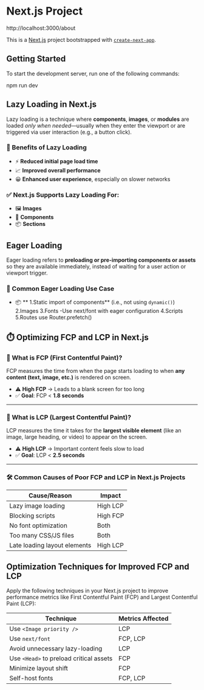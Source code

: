 # Next.js Project

http://localhost:3000/about

This is a [Next.js](https://nextjs.org) project bootstrapped with [`create-next-app`](https://nextjs.org/docs/app/api-reference/cli/create-next-app).

## Getting Started

To start the development server, run one of the following commands:

npm run dev

## Lazy Loading in Next.js

Lazy loading is a technique where **components**, **images**, or **modules** are loaded *only when needed*—usually when they enter the viewport or are triggered via user interaction (e.g., a button click).

### 🚀 Benefits of Lazy Loading

- ⚡ **Reduced initial page load time**
- 📈 **Improved overall performance**
- 😀 **Enhanced user experience**, especially on slower networks

### ✅ Next.js Supports Lazy Loading For:

- 🖼️ **Images**
- 🧩 **Components**
- 📦 **Sections**

## Eager Loading

Eager loading refers to **preloading or pre-importing components or assets** so they are available immediately, instead of waiting for a user action or viewport trigger.

### 📌 Common Eager Loading Use Case

- 📦 ** 1.Static import of components** (i.e., not using `dynamic()`)
2.Images
3.Fonts -Use next/font with eager configuration
4.Scripts
5.Routes use Router.prefetch()


## ⏱️ Optimizing FCP and LCP in Next.js

### 📍 What is FCP (First Contentful Paint)?

FCP measures the time from when the page starts loading to when **any content (text, image, etc.)** is rendered on screen.

- ⚠️ **High FCP** → Leads to a blank screen for too long
- ✅ **Goal**: FCP < **1.8 seconds**

---

### 📍 What is LCP (Largest Contentful Paint)?

LCP measures the time it takes for the **largest visible element** (like an image, large heading, or video) to appear on the screen.

- ⚠️ **High LCP** → Important content feels slow to load
- ✅ **Goal**: LCP < **2.5 seconds**

---

### 🛠️ Common Causes of Poor FCP and LCP in Next.js Projects

| Cause/Reason                 | Impact   |
| ---------------------------- | -------- |
| Lazy image loading           | High LCP |
| Blocking scripts             | High FCP |
| No font optimization         | Both     |
| Too many CSS/JS files        | Both     |
| Late loading layout elements | High LCP |

## Optimization Techniques for Improved FCP and LCP

Apply the following techniques in your Next.js project to improve performance metrics like First Contentful Paint (FCP) and Largest Contentful Paint (LCP):

| Technique                          | Metrics Affected |
| ---------------------------------- | ---------------- |
| Use `<Image priority />`          | LCP              |
| Use `next/font`                   | FCP, LCP         |
| Avoid unnecessary lazy-loading    | LCP              |
| Use `<Head>` to preload critical assets | FCP         |
| Minimize layout shift             | FCP              |
| Self-host fonts                   | FCP, LCP         |
